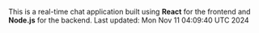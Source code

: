 This is a real-time chat application built using **React** for the frontend and **Node.js** for the backend.
Last updated: Mon Nov 11 04:09:40 UTC 2024

